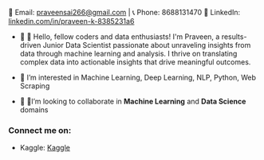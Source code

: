 📧 Email: praveensai266@gmail.com | 📞 Phone: 8688131470
🔗 LinkedIn: [linkedin.com/in/praveen-k-8385231a6](https://www.linkedin.com/in/praveen-k-8385231a6/)

*  🔭 👋 Hello, fellow coders and data enthusiasts! I'm Praveen, a results-driven Junior Data Scientist passionate about unraveling insights from data through machine learning and analysis. I thrive on translating complex data into actionable insights that drive meaningful outcomes.
  
*  🌱 I’m interested in Machine Learning, Deep Learning, NLP, Python, Web Scraping
* 🤝 🏻I’m looking to collaborate in **Machine Learning** and **Data Science** domains        

 

### Connect me on:      
 *  Kaggle: 
       [Kaggle](https://www.kaggle.com/praveensaik)

